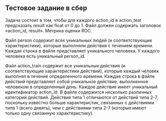 ## Тестовое задание в сбер
Задача состоит в том, чтобы для каждого action_id в action_test предсказать result как float от 0 до 1.
Файл должен содержать заголовок «action_id, result». Метрика оценки ROC.

Файл person содержит всех уникальных людей (и соответствующие характеристики), которые выполняли действия с течением времени.
Каждая строка в файле представляет уникального человека. У каждого человека есть уникальный person_id.

Файл action_train содержит все уникальные действия (и соответствующие характеристики действий), которые каждый человек выполнял в течение определенного времени.
Каждая строка в файле действий представляет собой уникальное действие, выполненное человеком в определенный день.
Каждое действие имеет уникальный идентификатор action_id. В файле содержится несколько различных категорий действий.
Действия типа 1 отличаются от действий типа 2-7, поскольку известно больше характеристик, связанных с действиями типа 1 (всего девять),
чем с действиями типа 2-7 (которые имеют только одну связанную характеристику).
